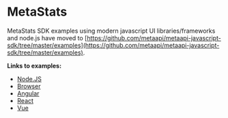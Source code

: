 # MetaStats

MetaStats SDK examples using modern javascript UI libraries/frameworks and node.js have moved to [https://github.com/metaapi/metaapi-javascript-sdk/tree/master/examples](https://github.com/metaapi/metaapi-javascript-sdk/tree/master/examples).

__Links to examples:__

- [Node.JS](https://github.com/metaapi/metaapi-javascript-sdk/tree/master/examples/node/metastats)
- [Browser](https://github.com/metaapi/metaapi-javascript-sdk/tree/master/examples/browser/metastats)
- [Angular](https://github.com/metaapi/metaapi-javascript-sdk/tree/master/examples/angular/angular-app/metastats)
- [React](https://github.com/metaapi/metaapi-javascript-sdk/tree/master/examples/react/react-app/metastats)
- [Vue](https://github.com/metaapi/metaapi-javascript-sdk/tree/master/examples/vue/vue-app/metastats)
